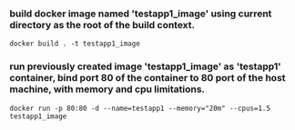 ### build docker image named 'testapp1_image' using current directory as the root of the build context.
```
docker build . -t testapp1_image
```

### run previously created image 'testapp1_image' as 'testapp1' container, bind port 80 of the container to 80 port of the host machine, with memory and cpu limitations.
```
docker run -p 80:80 -d --name=testapp1 --memory="20m" --cpus=1.5 testapp1_image
```